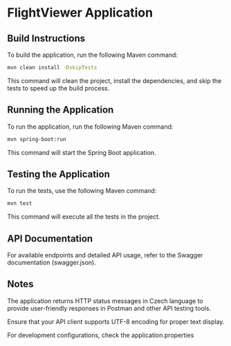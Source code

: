 # FlightViewer Application

## Build Instructions
To build the application, run the following Maven command:

```sh
mvn clean install -DskipTests
```
This command will clean the project, install the dependencies, and skip the tests to speed up the build process.

## Running the Application

To run the application, run the following Maven command:

```sh
mvn spring-boot:run
``` 

This command will start the Spring Boot application.

## Testing the Application

To run the tests, use the following Maven command:

```sh
mvn test
``` 

This command will execute all the tests in the project.

## API Documentation

For available endpoints and detailed API usage, refer to the Swagger documentation (swagger.json).

## Notes

The application returns HTTP status messages in Czech language to provide user-friendly responses in Postman and other API testing tools.

Ensure that your API client supports UTF-8 encoding for proper text display.

For development configurations, check the application.properties
